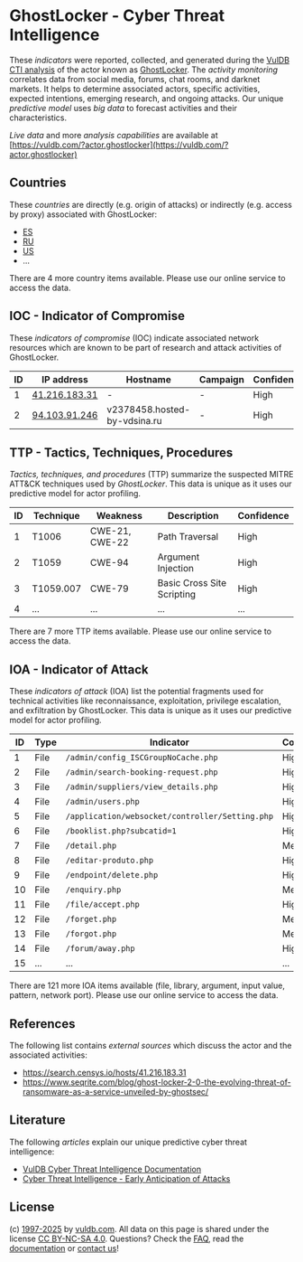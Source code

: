 # GhostLocker - Cyber Threat Intelligence

These _indicators_ were reported, collected, and generated during the [VulDB CTI analysis](https://vuldb.com/?kb.cti) of the actor known as [GhostLocker](https://vuldb.com/?actor.ghostlocker). The _activity monitoring_ correlates data from social media, forums, chat rooms, and darknet markets. It helps to determine associated actors, specific activities, expected intentions, emerging research, and ongoing attacks. Our unique _predictive model_ uses _big data_ to forecast activities and their characteristics.

_Live data_ and more _analysis capabilities_ are available at [https://vuldb.com/?actor.ghostlocker](https://vuldb.com/?actor.ghostlocker)

## Countries

These _countries_ are directly (e.g. origin of attacks) or indirectly (e.g. access by proxy) associated with GhostLocker:

* [ES](https://vuldb.com/?country.es)
* [RU](https://vuldb.com/?country.ru)
* [US](https://vuldb.com/?country.us)
* ...

There are 4 more country items available. Please use our online service to access the data.

## IOC - Indicator of Compromise

These _indicators of compromise_ (IOC) indicate associated network resources which are known to be part of research and attack activities of GhostLocker.

ID | IP address | Hostname | Campaign | Confidence
-- | ---------- | -------- | -------- | ----------
1 | [41.216.183.31](https://vuldb.com/?ip.41.216.183.31) | - | - | High
2 | [94.103.91.246](https://vuldb.com/?ip.94.103.91.246) | v2378458.hosted-by-vdsina.ru | - | High

## TTP - Tactics, Techniques, Procedures

_Tactics, techniques, and procedures_ (TTP) summarize the suspected MITRE ATT&CK techniques used by _GhostLocker_. This data is unique as it uses our predictive model for actor profiling.

ID | Technique | Weakness | Description | Confidence
-- | --------- | -------- | ----------- | ----------
1 | T1006 | CWE-21, CWE-22 | Path Traversal | High
2 | T1059 | CWE-94 | Argument Injection | High
3 | T1059.007 | CWE-79 | Basic Cross Site Scripting | High
4 | ... | ... | ... | ...

There are 7 more TTP items available. Please use our online service to access the data.

## IOA - Indicator of Attack

These _indicators of attack_ (IOA) list the potential fragments used for technical activities like reconnaissance, exploitation, privilege escalation, and exfiltration by GhostLocker. This data is unique as it uses our predictive model for actor profiling.

ID | Type | Indicator | Confidence
-- | ---- | --------- | ----------
1 | File | `/admin/config_ISCGroupNoCache.php` | High
2 | File | `/admin/search-booking-request.php` | High
3 | File | `/admin/suppliers/view_details.php` | High
4 | File | `/admin/users.php` | High
5 | File | `/application/websocket/controller/Setting.php` | High
6 | File | `/booklist.php?subcatid=1` | High
7 | File | `/detail.php` | Medium
8 | File | `/editar-produto.php` | High
9 | File | `/endpoint/delete.php` | High
10 | File | `/enquiry.php` | Medium
11 | File | `/file/accept.php` | High
12 | File | `/forget.php` | Medium
13 | File | `/forgot.php` | Medium
14 | File | `/forum/away.php` | High
15 | ... | ... | ...

There are 121 more IOA items available (file, library, argument, input value, pattern, network port). Please use our online service to access the data.

## References

The following list contains _external sources_ which discuss the actor and the associated activities:

* https://search.censys.io/hosts/41.216.183.31
* https://www.seqrite.com/blog/ghost-locker-2-0-the-evolving-threat-of-ransomware-as-a-service-unveiled-by-ghostsec/

## Literature

The following _articles_ explain our unique predictive cyber threat intelligence:

* [VulDB Cyber Threat Intelligence Documentation](https://vuldb.com/?kb.cti)
* [Cyber Threat Intelligence - Early Anticipation of Attacks](https://www.scip.ch/en/?labs.20201022)

## License

(c) [1997-2025](https://vuldb.com/?kb.changelog) by [vuldb.com](https://vuldb.com/?kb.about). All data on this page is shared under the license [CC BY-NC-SA 4.0](https://creativecommons.org/licenses/by-nc-sa/4.0/). Questions? Check the [FAQ](https://vuldb.com/?kb.faq), read the [documentation](https://vuldb.com/?kb) or [contact us](https://vuldb.com/?contact)!

